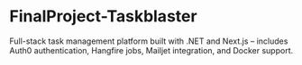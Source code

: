 # FinalProject-Taskblaster
Full-stack task management platform built with .NET and Next.js – includes Auth0 authentication, Hangfire jobs, Mailjet integration, and Docker support.
